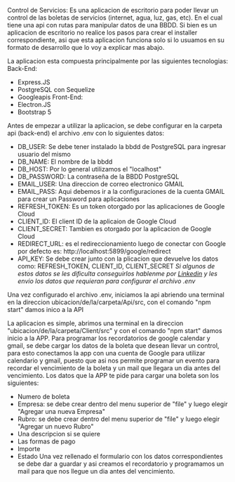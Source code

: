 Control de Servicios: 
Es una aplicacion de escritorio para poder llevar un control de las boletas de servicios (internet, agua, luz, gas, etc). 
En el cual tiene una api con rutas para manipular datos de una BBDD. 
Si bien es un aplicacion de escritorio no realice los pasos para crear el installer correspondiente, 
asi que esta aplicacion funciona solo si lo usuamos en su formato de desarrollo que lo voy a explicar mas abajo.

La aplicacion esta compuesta principalmente por las siguientes tecnologias: 
Back-End: 
  - Express.JS
  - PostgreSQL con Sequelize
  - Googleapis
Front-End:
  - Electron.JS
  - Bootstrap 5

Antes de empezar a utilizar la aplicacion, se debe configurar en la carpeta api (back-end) el archivo .env con lo siguientes datos: 
  - DB_USER: Se debe tener instalado la bbdd de PostgreSQL para ingresar usuario del mismo
  - DB_NAME: El nombre de la bbdd
  - DB_HOST: Por lo general utilizamos el "localhost"
  - DB_PASSWORD: La contraseña de la BBDD PostgreSQL
  - EMAIL_USER: Una direccion de correo electronico GMAIL
  - EMAIL_PASS: Aqui debemos ir a la configuraciones de la cuenta GMAIL para crear un Password para aplicaciones
  - REFRESH_TOKEN: Es un token otorgado por las aplicaciones de Google Cloud
  - CLIENT_ID: El client ID de la aplicaion de Google Cloud
  - CLIENT_SECRET: Tambien es otorgado por la aplicacion de Google Cloud 
  - REDIRECT_URL: es el redireccionamiento luego de conectar con Google por defecto es: http://localhost:5899/google/redirect
  - API_KEY: Se debe crear junto con la plicacion que devuelve los datos como: REFRESH_TOKEN, CLIENT_ID, CLIENT_SECRET
*Si algunos de estos datos se les dificulta conseguirlos hablenme por <a href="https://www.linkedin.com/in/benjamin-mi%C3%B1o-814842170/">Linkedin</a> y les envio los datos que requieran para configurar el archivo .env*

Una vez configurado el archivo .env, iniciamos la api abriendo una terminal en la direccion ubicacion/de/la/carpeta/Api/src, con el comando "npm start" damos inico a la API

La aplicacion es simple, abrimos una terminal en la direccion "ubicacion/de/la/carpeta/Client/src" y con el comando "npm start" damos inicio a la APP.
Para programar los recordatorios de google calendar y gmail, se debe cargar los datos de la boleta que desean llevar un control, 
para esto conectamos la app con una cuenta de Google para utilizar calendario y gmail, puesto que asi nos permite programar un evento para recordar 
el vencimiento de la boleta y un mail que llegara un dia antes del vencimiento.
Los datos que la APP te pide para cargar una boleta son los siguientes: 
  - Numero de boleta
  - Empresa: se debe crear dentro del menu superior de "file" y luego elegir "Agregar una nueva Empresa"
  - Rubro: se debe crear dentro del menu superior de "file" y luego elegir "Agregar un nuevo Rubro"
  - Una descripcion si se quiere
  - Las formas de pago
  - Importe
  - Estado
Una vez rellenado el formulario con los datos correspondientes se debe dar a guardar y asi creamos el recordatorio y programamos un mail para que nos llegue un dia antes del vencimiento.
